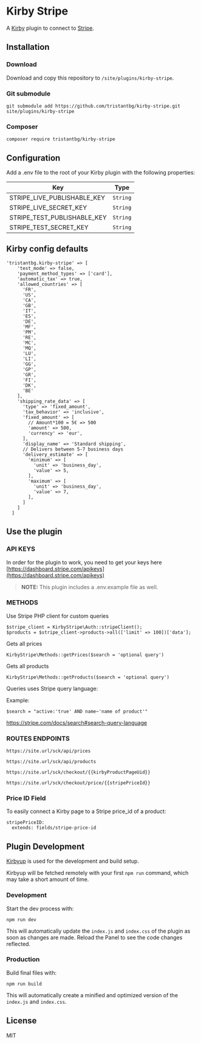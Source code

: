 # Kirby Stripe

A [Kirby](https://getkirby.com) plugin to connect to [Stripe](https://stripe.com).

## Installation

### Download

Download and copy this repository to `/site/plugins/kirby-stripe`.

### Git submodule

```
git submodule add https://github.com/tristantbg/kirby-stripe.git site/plugins/kirby-stripe
```

### Composer

```
composer require tristantbg/kirby-stripe
```

## Configuration

Add a .env file to the root of your Kirby plugin with the following properties:

| Key                             | Type      |
| ------------------------------- | --------- |
| STRIPE_LIVE_PUBLISHABLE_KEY     | `String`  |
| STRIPE_LIVE_SECRET_KEY          | `String`  |
| STRIPE_TEST_PUBLISHABLE_KEY     | `String`  |
| STRIPE_TEST_SECRET_KEY          | `String`  |

## Kirby config defaults

```
'tristantbg.kirby-stripe' => [
    'test_mode' => false,
    'payment_method_types' => ['card'],
    'automatic_tax' => true,
    'allowed_countries' => [
      'FR',
      'US',
      'CA',
      'GB',
      'IT',
      'ES',
      'DE',
      'MF',
      'PM',
      'RE',
      'MC',
      'MQ',
      'LU',
      'LI',
      'GG',
      'GP',
      'GR',
      'FI',
      'DK',
      'BE'
    ],
    'shipping_rate_data' => [
      'type' => 'fixed_amount',
      'tax_behavior' => 'inclusive',
      'fixed_amount' => [
        // Amount*100 = 5€ => 500
        'amount' => 500,
        'currency' => 'eur',
      ],
      'display_name' => 'Standard shipping',
      // Delivers between 5-7 business days
      'delivery_estimate' => [
        'minimum' => [
          'unit' => 'business_day',
          'value' => 5,
        ],
        'maximum' => [
          'unit' => 'business_day',
          'value' => 7,
        ],
      ]
    ]
  ]
```

## Use the plugin

### API KEYS

In order for the plugin to work, you need to get your keys here [https://dashboard.stripe.com/apikeys](https://dashboard.stripe.com/apikeys)

> **NOTE:** This plugin includes a .env.example file as well.

### METHODS

Use Stripe PHP client for custom queries

```
$stripe_client = KirbyStripe\Auth::stripeClient();
$products = $stripe_client->products->all(['limit' => 100])['data'];
```


Gets all prices

```
KirbyStripe\Methods::getPrices($search = 'optional query')
```

Gets all products
```
KirbyStripe\Methods::getProducts($search = 'optional query')
```

Queries uses Stripe query language:

Example:

```
$search = "active:'true' AND name~'name of product'"
```

https://stripe.com/docs/search#search-query-language

### ROUTES ENDPOINTS

```
https://site.url/sck/api/prices
```

```
https://site.url/sck/api/products
```

```
https://site.url/sck/checkout/{{kirbyProductPageUid}}
```

```
https://site.url/sck/checkout/price/{{stripePriceId}}
```

### Price ID Field

To easily connect a Kirby page to a Stripe price_id of a product:

```
stripePriceID:
  extends: fields/stripe-price-id
```

## Plugin Development

[Kirbyup](https://github.com/johannschopplich/kirbyup) is used for the development and build setup.

Kirbyup will be fetched remotely with your first `npm run` command, which may take a short amount of time.

### Development

Start the dev process with:

```
npm run dev
```

This will automatically update the `index.js` and `index.css` of the plugin as soon as changes are made.
Reload the Panel to see the code changes reflected.

### Production

Build final files with:

```
npm run build
```

This will automatically create a minified and optimized version of the `index.js` and `index.css`.

## License

MIT
